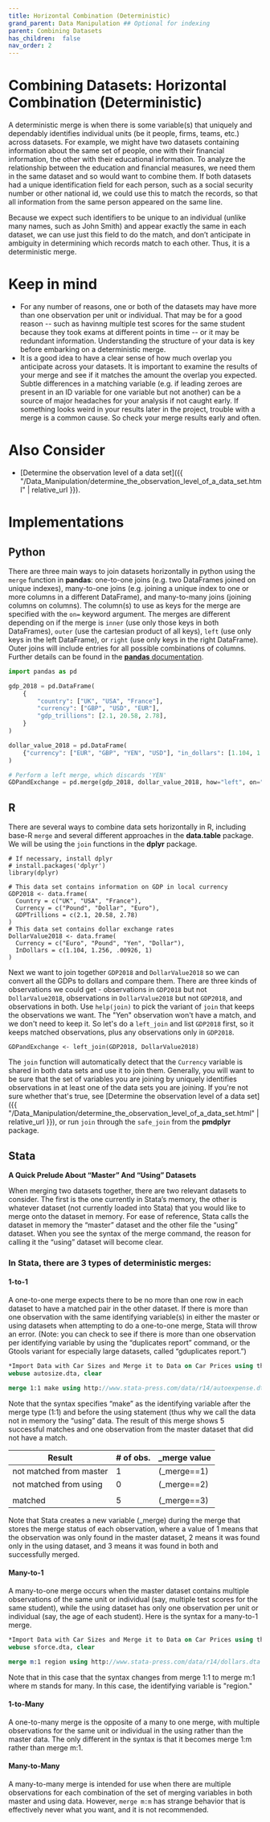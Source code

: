 ```yaml
---
title: Horizontal Combination (Deterministic)
grand_parent: Data Manipulation ## Optional for indexing
parent: Combining Datasets
has_children:  false
nav_order: 2
---
```


# Combining Datasets: Horizontal Combination (Deterministic)

A deterministic merge is when there is some variable(s) that uniquely and dependably identifies individual units (be it people, firms, teams, etc.) across datasets. For example, we might have two datasets containing information about the same set of people, one with their financial information, the other with their educational information. To analyze the relationship between the education and financial measures, we need them in the same dataset and so would want to combine them. If both datasets had a unique identification field for each person, such as a social security number or other national id, we could use this to match the records, so that all information from the same person appeared on the same line.

Because we expect such identifiers to be unique to an individual (unlike many names, such as John Smith) and appear exactly the same in each dataset, we can use just this field to do the match, and don’t anticipate in ambiguity in determining which records match to each other. Thus, it is a deterministic merge.

# Keep in mind
- For any number of reasons, one or both of the datasets may have more than one observation per unit or individual. That may be for a good reason -- such as havinng multiple test scores for the same student because they took exams at different points in time -- or it may be redundant information. Understanding the structure of your data is key before embarking on a deterministic merge.
- It is a good idea to have a clear sense of how much overlap you anticipate across your datasets. It is important to examine the results of your merge and see if it matches the amount the overlap you expected. Subtle differences in a matching variable (e.g. if leading zeroes are present in an ID variable for one variable but not another) can be a source of major headaches for your analysis if not caught early. If something looks weird in your results later in the project, trouble with a merge is a common cause. So check your merge results early and often.

# Also Consider

- [Determine the observation level of a data set]({{ "/Data_Manipulation/determine_the_observation_level_of_a_data_set.html" | relative_url }}).

# Implementations

## Python

There are three main ways to join datasets horizontally in python using the `merge` function in **pandas**: one-to-one joins (e.g. two DataFrames joined on unique indexes), many-to-one joins (e.g. joining a unique index to one or more columns in a different DataFrame), and many-to-many joins (joining columns on columns). The column(s) to use as keys for the merge are specified with the `on=` keyword argument. The merges are different depending on if the merge is `inner` (use only those keys in both DataFrames), `outer` (use the cartesian product of all keys), `left` (use only keys in the left DataFrame), or `right` (use only keys in the right DataFrame). Outer joins will include entries for all possible combinations of columns. Further details can be found in the [**pandas** documentation](https://pandas.pydata.org/pandas-docs/stable/user_guide/merging.html#brief-primer-on-merge-methods-relational-algebra).

```python
import pandas as pd

gdp_2018 = pd.DataFrame(
    {
        "country": ["UK", "USA", "France"],
        "currency": ["GBP", "USD", "EUR"],
        "gdp_trillions": [2.1, 20.58, 2.78],
    }
)

dollar_value_2018 = pd.DataFrame(
    {"currency": ["EUR", "GBP", "YEN", "USD"], "in_dollars": [1.104, 1.256, 0.00926, 1]}
)

# Perform a left merge, which discards 'YEN'
GDPandExchange = pd.merge(gdp_2018, dollar_value_2018, how="left", on="currency")
```

## R

There are several ways to combine data sets horizontally in R, including base-R `merge` and several different approaches in the **data.table** package. We will be using the `join` functions in the **dplyr** package.

```r?example=horizontal
# If necessary, install dplyr
# install.packages('dplyr')
library(dplyr)

# This data set contains information on GDP in local currency
GDP2018 <- data.frame(
  Country = c("UK", "USA", "France"),
  Currency = c("Pound", "Dollar", "Euro"),
  GDPTrillions = c(2.1, 20.58, 2.78)
)
# This data set contains dollar exchange rates
DollarValue2018 <- data.frame(
  Currency = c("Euro", "Pound", "Yen", "Dollar"),
  InDollars = c(1.104, 1.256, .00926, 1)
)
```

Next we want to join together `GDP2018` and `DollarValue2018` so we can convert all the GDPs to dollars and compare them. There are three kinds of observations we could get - observations in `GDP2018` but not `DollarValue2018`, observations in `DollarValue2018` but not `GDP2018`, and observations in both. Use `help(join)` to pick the variant of `join` that keeps the observations we want. The "Yen" observation won't have a match, and we don't need to keep it. So let's do a `left_join` and list `GDP2018` first, so it keeps matched observations, plus any observations only in `GDP2018`.

```r?example=horizontal
GDPandExchange <- left_join(GDP2018, DollarValue2018)
```

The `join` function will automatically detect that the `Currency` variable is shared in both data sets and use it to join them. Generally, you will want to be sure that the set of variables you are joining by uniquely identifies observations in at least one of the data sets you are joining. If you're not sure whether that's true, see [Determine the observation level of a data set]({{ "/Data_Manipulation/determine_the_observation_level_of_a_data_set.html" | relative_url }}), or run `join` through the `safe_join` from the **pmdplyr** package.

## Stata

**A Quick Prelude About “Master” And “Using” Datasets**

When merging two datasets together, there are two relevant datasets to consider. The first is the one currently in Stata’s memory, the other is whatever dataset (not currently loaded into Stata) that you would like to merge onto the dataset in memory. For ease of reference, Stata calls the dataset in memory the “master” dataset and the other file the “using” dataset. When you see the syntax of the merge command, the reason for calling it the “using” dataset will become clear.



### In Stata, there are 3 types of deterministic merges:

#### 1-to-1

A one-to-one merge expects there to be no more than one row in each dataset to have a	matched pair in the other dataset. If there is more than one observation with the same identifying variable(s) in either the master or using datasets when attempting to do a one-to-one merge, Stata will throw an error. (Note: you can check to see if there is more than one observation per identifying variable by using the “duplicates report” command, or the Gtools variant for especially large datasets, called “gduplicates report.”)

```stata
*Import Data with Car Sizes and Merge it to Data on Car Prices using the ID variable “Make”
webuse autosize.dta, clear

merge 1:1 make using http://www.stata-press.com/data/r14/autoexpense.dta
```

Note that the syntax specifies “make” as the identifying variable after the merge type (1:1) and before the using statement (thus why we call the data not in memory the “using” data. The result of this merge shows 5 successful matches and one observation from the master dataset that did not have a match.

   | Result          |                # of obs. | _merge value            |
   |-----------------|--------------------------|-------------|
   | not matched from master|                        1 |(_merge==1)  |
   | not matched from using|                        0 |(_merge==2)  |
   |                 |                          |             |
   | matched         |                        5 |(_merge==3)  |

Note that Stata creates a new variable (_merge) during the merge that stores the merge status of each observation, where a value of 1 means that the observation was only found in the master dataset, 2 means it was found only in the using dataset, and 3 means it was found in both and successfully merged.

#### Many-to-1

A many-to-one merge occurs when the master dataset contains multiple observations of the same unit or individual (say, multiple test scores for the same student), while the using dataset has only one observation per unit or individual (say, the age of each student). Here is the syntax for a many-to-1 merge.

```stata
*Import Data with Car Sizes and Merge it to Data on Car Prices using the ID variable “Make”
webuse sforce.dta, clear

merge m:1 region using http://www.stata-press.com/data/r14/dollars.dta
```
Note that in this case that the syntax changes from merge 1:1 to merge m:1 where m stands for many. In this case, the identifying variable is "region."

#### 1-to-Many

A one-to-many merge is the opposite of a many to one merge, with multiple observations for the same unit or individual in the using rather than the master data. The only different in the syntax is that it becomes merge 1:m rather than merge m:1.

#### Many-to-Many

A many-to-many merge is intended for use when there are multiple observations for each combination of the set of merging variables in both master and using data. However, `merge m:m` has strange behavior that is effectively never what you want, and it is not recommended.

